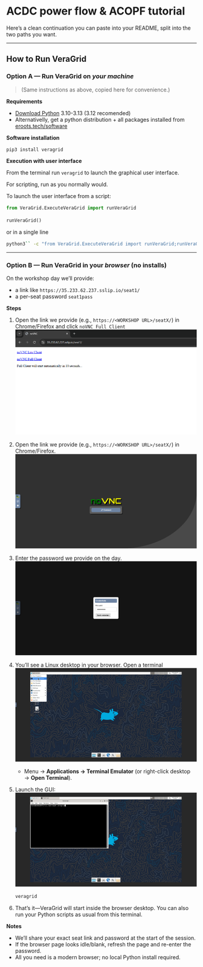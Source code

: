 # ACDC power flow & ACOPF tutorial

Here’s a clean continuation you can paste into your README, split into the two paths you want.

---

## How to Run VeraGrid

### Option A — Run VeraGrid on *your machine*

> (Same instructions as above, copied here for convenience.)

**Requirements**

* [Download Python](https://www.python.org/downloads/) 3.10-3.13 (3.12 recomended)
* Alternativelly, get a python distribution + all packages installed from [eroots.tech/software](https://www.eroots.tech/veragrid-download)

**Software installation**

```shell
pip3 install veragrid
```

**Execution with user interface**

From the terminal run `veragrid` to launch the graphical user interface.

For scripting, run as you normally would.

To launch the user interface from a script:

```python
from VeraGrid.ExecuteVeraGrid import runVeraGrid

runVeraGrid()
```

or in a single line

```bash
python3`` -c "from VeraGrid.ExecuteVeraGrid import runVeraGrid;runVeraGrid()"
```

---

### Option B — Run VeraGrid in your *browser* (no installs)

On the workshop day we’ll provide:

* a link like `https://35.233.62.237.sslip.io/seat1/`
* a per-seat password `seat1pass`

**Steps**
1. Open the link we provide (e.g., `https://<WORKSHOP URL>/seatX/`) in Chrome/Firefox and click `noVNC Full Client`
![noVNC](pics/noVNC_landing.png)
2. Open the link we provide (e.g., `https://<WORKSHOP URL>/seatX/`) in Chrome/Firefox.
![noVNC](pics/noVNC.png)
3. Enter the password we provide on the day.
![noVNC_creds](pics/noVNC_creds.png)
4. You’ll see a Linux desktop in your browser. Open a terminal
![noVNC_linux](pics/noVNC_linux.png)
   * Menu → **Applications → Terminal Emulator** (or right-click desktop → **Open Terminal**).
   
5. Launch the GUI:
![noVNC_linux](pics/noVNC_terminal.png)
   ```bash
   veragrid
   ```
6. That’s it—VeraGrid will start inside the browser desktop. You can also run your Python scripts as usual from this terminal.

**Notes**

* We’ll share your exact seat link and password at the start of the session.
* If the browser page looks idle/blank, refresh the page and re-enter the password.
* All you need is a modern browser; no local Python install required.
